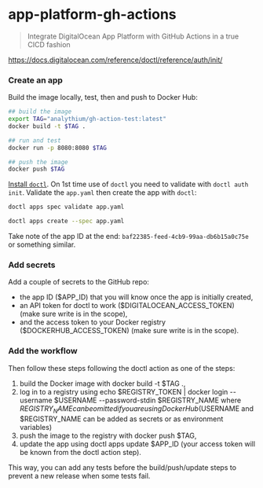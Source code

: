 # app-platform-gh-actions

> Integrate DigitalOcean App Platform with GitHub Actions in a true CICD fashion

https://docs.digitalocean.com/reference/doctl/reference/auth/init/

### Create an app

Build the image locally, test, then and push to Docker Hub:

```bash
## build the image
export TAG="analythium/gh-action-test:latest"
docker build -t $TAG .

## run and test
docker run -p 8080:8080 $TAG

## push the image
docker push $TAG
```

[Install `doctl`](https://docs.digitalocean.com/reference/doctl/how-to/install/). On 1st time use of `doctl` you need to validate with `doctl auth init`. Validate the `app.yaml` then create the app with `doctl`:

```bash
doctl apps spec validate app.yaml

doctl apps create --spec app.yaml
```

Take note of the app ID at the end: `baf22385-feed-4cb9-99aa-db6b15a0c75e` or something similar.

### Add secrets

Add a couple of secrets to the GitHub repo:

- the app ID ($APP_ID) that you will know once the app is initially created,
- an API token for doctl to work ($DIGITALOCEAN_ACCESS_TOKEN) (make sure write is in the scope),
- and the access token to your Docker registry ($DOCKERHUB_ACCESS_TOKEN) (make sure write is in the scope).

### Add the workflow

Then follow these steps following the doctl action as one of the steps:

1. build the Docker image with docker build -t $TAG .,
2. log in to a registry using  echo $REGISTRY_TOKEN | docker login --username $USERNAME --password-stdin $REGISTRY_NAME where $REGISTRY_NAME can be omitted if you are using Docker Hub ($USERNAME and $REGISTRY_NAME can be added as secrets or as environment variables)
3. push the image to the registry with docker push $TAG,
4. update the app using doctl apps update $APP_ID (your access token will be known from the doctl action step).

This way, you can add any tests before the build/push/update steps to prevent a new release when some tests fail.
